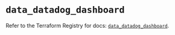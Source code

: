 # `data_datadog_dashboard`

Refer to the Terraform Registry for docs: [`data_datadog_dashboard`](https://registry.terraform.io/providers/datadog/datadog/3.57.0/docs/data-sources/dashboard).
